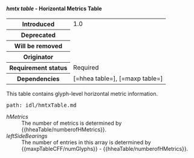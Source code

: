 <h4 id="hmtx" rel="off-5.2.5+8.15"><dfn>hmtx table</dfn> - Horizontal Metrics Table</h4>
<table>
    <tr><th>Introduced</th> <td> 1.0 </td> </tr>
    <tr><th>Deprecated</th> <td> </td> </tr>
    <tr><th>Will be removed</th> <td> </td> </tr>
    <tr><th>Originator</th> <td> </td> </tr>
    <tr><th>Requirement status</th> <td> Required</td> </tr>
    <tr><th>Dependencies</th> <td>[=hhea table=], [=maxp table=] </td>  </tr>
</table>

This table contains glyph-level horizontal metric information.

<pre class=include>path: idl/hmtxTable.md</pre>

<dl dfn-type=attribute dfn-for=hmtxTable>
  <dt><dfn>hMetrics</dfn></dt>
  <dd>The number of metrics is determined by {{hheaTable/numberofHMetrics}}.</dd>
  <dt><dfn>leftSideBearings</dfn></dt>
  <dd>The number of entries in this array is determined by {{maxpTableCFF/numGlyphs}} - {{hheaTable/numberofHMetrics}}.</dd>

</dl>
